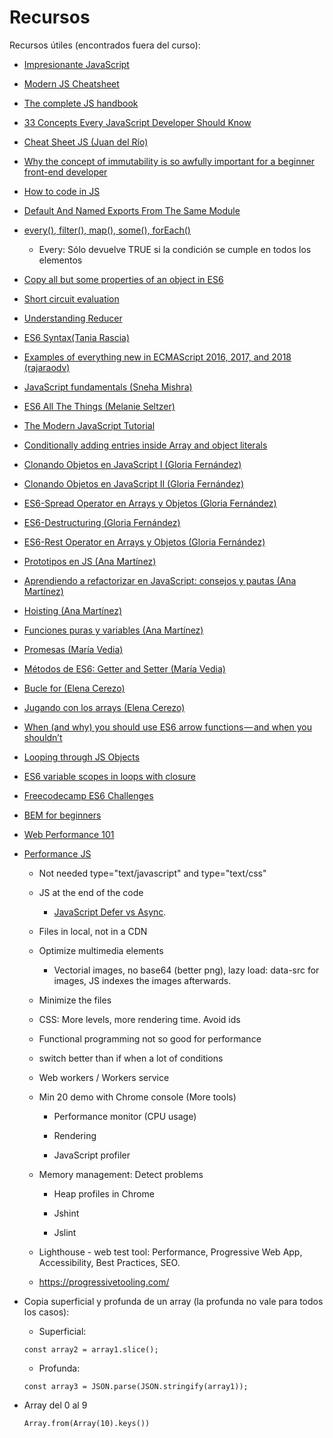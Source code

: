 # Recursos

Recursos útiles (encontrados fuera del curso):

- [Impresionante JavaScript](https://github.com/sergiodxa/impresionante-javascript)

- [Modern JS Cheatsheet](https://github.com/mbeaudru/modern-js-cheatsheet)

- [The complete JS handbook](https://medium.freecodecamp.org/the-complete-javascript-handbook-f26b2c71719c)

- [33 Concepts Every JavaScript Developer Should Know](https://github.com/leonardomso/33-js-concepts)

- [Cheat Sheet JS (Juan del Río)](https://www.paradigmadigital.com/wp-content/uploads/2018/02/JSCheatsheetv1.1.pdf)

- [Why the concept of immutability is so awfully important for a beginner front-end developer](https://itnext.io/why-concept-of-immutability-is-so-damn-important-for-a-beginner-front-end-developer-8da85b565c8e)

- [How to code in JS](https://www.digitalocean.com/community/tutorial_series/how-to-code-in-javascript)

- [Default And Named Exports From The Same Module](https://til.hashrocket.com/posts/xrtndhi1hi-default-and-named-exports-from-the-same-module)

- [every(), filter(), map(), some(), forEach()](https://coderwall.com/p/_ggh2w/the-array-native-every-filter-map-some-foreach-methods)

  - Every: Sólo devuelve TRUE si la condición se cumple en todos los elementos

- [Copy all but some properties of an object in ES6](https://somethingididnotknow.wordpress.com/2016/12/09/copy-all-but-some-properties-of-an-object-in-es6/)

- [Short circuit evaluation](https://www.jstips.co/en/javascript/short-circuit-evaluation-in-js/)

- [Understanding Reducer](https://css-tricks.com/understanding-the-almighty-reducer/) 

- [ES6 Syntax(Tania Rascia)](https://www.taniarascia.com/es6-syntax-and-feature-overview/)

- [Examples of everything new in ECMAScript 2016, 2017, and 2018 (rajaraodv)](https://medium.freecodecamp.org/here-are-examples-of-everything-new-in-ecmascript-2016-2017-and-2018-d52fa3b5a70e)

- [JavaScript fundamentals (Sneha Mishra)](https://medium.com/nybles/javacript-fundamentals-52cfafda60a2)

- [ES6 All The Things (Melanie Seltzer)](https://melanieseltzer.github.io/es6-all-the-things/)

- [The Modern JavaScript Tutorial](http://javascript.info/)

- [Conditionally adding entries inside Array and object literals](http://2ality.com/2017/04/conditional-literal-entries.html)

- [Clonando Objetos en JavaScript I (Gloria Fernández)](https://medium.com/@gloriafercu/clonando-objetos-en-javascript-i-77594a85b1d9)

- [Clonando Objetos en JavaScript II (Gloria Fernández)](https://medium.com/@gloriafercu/clonando-objetos-en-javascript-ii-ecc5092ed702)

- [ES6-Spread Operator en Arrays y Objetos (Gloria Fernández)](https://medium.com/@gloriafercu/es6-spread-operator-en-arrays-y-objetos-e46bfc84a0d0)

- [ES6-Destructuring (Gloria Fernández)](https://medium.com/@gloriafercu/es6-destructuring-a0d7b8e661d)

- [ES6-Rest Operator en Arrays y Objetos (Gloria Fernández)](https://medium.com/@gloriafercu/es6-rest-operator-en-arrays-y-objetos-4013783c06ff)

- [Prototipos en JS (Ana Martínez)](https://medium.com/@amartinezaguilar6/prototipos-en-js-a3c36e16a1bd)

- [Aprendiendo a refactorizar en JavaScript: consejos y pautas (Ana Martínez)](https://medium.com/@amartinezaguilar6/aprendiendo-a-refactorizar-en-javascript-consejos-y-pautas-4452bcb6890c)

- [Hoisting (Ana Martínez)](https://medium.com/@amartinezaguilar6/qu%C3%A9-es-el-hoisting-327870f67b36)

- [Funciones puras y variables (Ana Martínez)](https://medium.com/@amartinezaguilar6/funciones-puras-y-variables-1fb43a21c9fa)

- [Promesas (María Vedia)](https://medium.com/@mvtercero85/promise-te-lo-prometo-por-javascript-8b3ae2c5bbb4)

- [Métodos de ES6: Getter and Setter (María Vedia)](https://medium.com/@mvtercero85/m%C3%A9todos-de-es6-getter-and-setter-42df0c03b271)

- [Bucle for (Elena Cerezo)](https://medium.com/@elenacerezo83/one-two-three-for-9bb9112477ad)

- [Jugando con los arrays (Elena Cerezo)](https://medium.com/@elenacerezo83/jugando-con-los-arrays-bd8a2d73cf18)

- [When (and why) you should use ES6 arrow functions — and when you shouldn’t](https://medium.freecodecamp.org/when-and-why-you-should-use-es6-arrow-functions-and-when-you-shouldnt-3d851d7f0b26)

- [Looping through JS Objects](https://zellwk.com/blog/looping-through-js-objects/)

- [ES6 variable scopes in loops with closure](https://medium.com/front-end-developers/es6-variable-scopes-in-loops-with-closure-9cde7a198744)

- [Freecodecamp ES6 Challenges](https://learn.freecodecamp.org/javascript-algorithms-and-data-structures/es6/)

- [BEM for beginners](https://www.smashingmagazine.com/2018/06/bem-for-beginners/)

- [Web Performance 101](https://3perf.com/talks/web-perf-101/)

- [Performance JS](https://www.youtube.com/watch?v=Lw1H9Owj2Mo)

  - Not needed type="text/javascript" and type="text/css"

  - JS at the end of the code

    - [JavaScript Defer vs Async](https://flaviocopes.com/javascript-async-defer/).

  - Files in local, not in a CDN

  - Optimize multimedia elements

    - Vectorial images, no base64 (better png), lazy load: data-src for images, JS indexes the images afterwards.
  
  - Minimize the files

  - CSS: More levels, more rendering time. Avoid ids

  - Functional programming not so good for performance

  - switch better than if when a lot of conditions

  - Web workers / Workers service

  - Min 20 demo with Chrome console (More tools)
  
    - Performance monitor (CPU usage)
    
    - Rendering

    - JavaScript profiler

  - Memory management: Detect problems

    - Heap profiles in Chrome

    - Jshint

    - Jslint

  - Lighthouse - web test tool: Performance, Progressive Web App, Accessibility, Best Practices, SEO.

  - https://progressivetooling.com/

- Copia superficial y profunda de un array (la profunda no vale para todos los casos):

  - Superficial: 
  ```
  const array2 = array1.slice();
  ```
  - Profunda:
  ```
  const array3 = JSON.parse(JSON.stringify(array1));
  ```

- Array del 0 al 9

  ```
  Array.from(Array(10).keys())
  ```